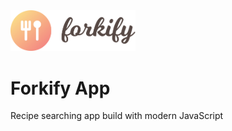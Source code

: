 <img src="dist/img/logo.png" alt="Forkify Logo" width="200"/>

# Forkify App
Recipe searching app build with modern JavaScript